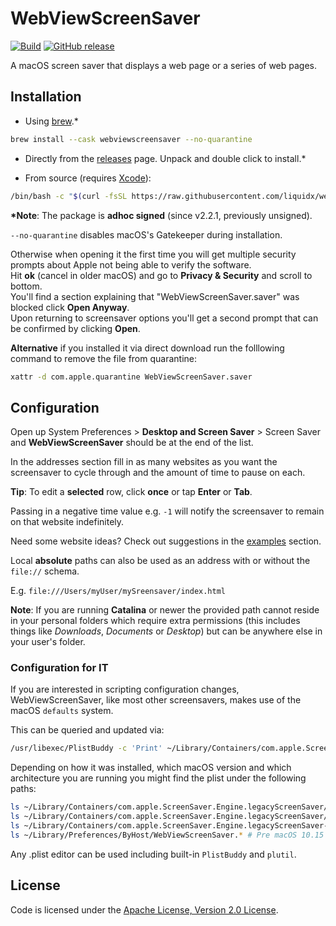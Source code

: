 # WebViewScreenSaver
[![Build](https://img.shields.io/github/actions/workflow/status/liquidx/webviewscreensaver/ci.yml?branch=master)](https://github.com/liquidx/webviewscreensaver/actions)
[![GitHub release](https://img.shields.io/github/v/release/liquidx/webviewscreensaver)](https://github.com/liquidx/webviewscreensaver/releases)

A macOS screen saver that displays a web page or a series of web pages.

## Installation

* Using [brew](https://brew.sh/).&#42;

``` bash
brew install --cask webviewscreensaver --no-quarantine
```

* Directly from the [releases](https://github.com/liquidx/webviewscreensaver/releases) page. Unpack and double click to install.&#42;

* From source (requires [Xcode](https://developer.apple.com/xcode/)):
``` bash
/bin/bash -c "$(curl -fsSL https://raw.githubusercontent.com/liquidx/webviewscreensaver/master/install-from-source.sh)"
```

**&#42;Note**: The package is **adhoc signed** (since v2.2.1, previously unsigned).

`--no-quarantine` disables macOS's Gatekeeper during installation.

Otherwise when opening it the first time you will get multiple security prompts about Apple not being able to verify the software. <br />
Hit **ok** (cancel in older macOS) and go to **Privacy & Security** and scroll to bottom.<br />
You'll find a section explaining that "WebViewScreenSaver.saver" was blocked click **Open Anyway**.<br />
Upon returning to screensaver options you'll get a second prompt that can be confirmed by clicking **Open**.

**Alternative** if you installed it via direct download run the folllowing command to remove the file from quarantine:
``` bash
xattr -d com.apple.quarantine WebViewScreenSaver.saver
```

## Configuration

Open up System Preferences > **Desktop and Screen Saver** > Screen Saver and **WebViewScreenSaver** should be at the end of the list.

In the addresses section fill in as many websites as you want the screensaver to cycle through and the amount of time to pause on each.

**Tip**: To edit a **selected** row, click **once** or tap **Enter** or **Tab**.

Passing in a negative time value e.g. `-1` will notify the screensaver to remain on that website indefinitely.

Need some website ideas? Check out suggestions in the [examples](examples.md) section.

Local **absolute** paths can also be used as an address with or without the `file://` schema.

E.g. `file:///Users/myUser/mySreensaver/index.html`

**Note**: If you are running **Catalina** or newer the provided path cannot reside in your personal folders which require extra permissions (this includes things like *Downloads*, *Documents* or *Desktop*) but can be anywhere else in your user's folder.

### Configuration for IT
If you are interested in scripting configuration changes, WebViewScreenSaver, like most other screensavers, makes use of the macOS `defaults` system.

This can be queried and updated via:
``` bash
/usr/libexec/PlistBuddy -c 'Print' ~/Library/Containers/com.apple.ScreenSaver.Engine.legacyScreenSaver/Data/Library/Preferences/ByHost/WebViewScreenSaver.*.plist
```

Depending on how it was installed, which macOS version and which architecture you are running you might find the plist under the following paths:
```bash
ls ~/Library/Containers/com.apple.ScreenSaver.Engine.legacyScreenSaver/Data/Library/Preferences/ByHost/WebViewScreenSaver.*
ls ~/Library/Containers/com.apple.ScreenSaver.Engine.legacyScreenSaver/Data/Library/Preferences/net.liquidx.WebViewScreenSaver
ls ~/Library/Containers/com.apple.ScreenSaver.Engine.legacyScreenSaver-x86_64/Data/Library/Preferences/net.liquidx.WebViewScreenSaver
ls ~/Library/Preferences/ByHost/WebViewScreenSaver.* # Pre macOS 10.15
```

Any .plist editor can be used including built-in `PlistBuddy` and `plutil`.

## License
Code is licensed under the [Apache License, Version 2.0 License](LICENSE.md).
